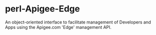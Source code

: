 perl-Apigee-Edge
================

An object-oriented interface to facilitate management of Developers and Apps using the Apigee.com 'Edge' management API.
